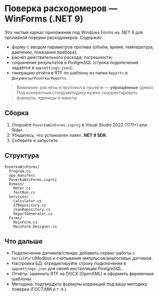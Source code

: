 # Поверка расходомеров — WinForms (.NET 9)

Это чистый каркас приложения под Windows Forms на .NET 9 для проливной поверки расходомеров.
Содержит:
- форму с вводом параметров пролива (объём, время, температура, давление, показания прибора);
- расчёт действительного расхода, погрешности;
- сохранение результатов в PostgreSQL (строка подключения задаётся в `appsettings.json`);
- генерацию отчёта в RTF по шаблону из папки `Reports` в `Документы/Poverka/Reports`.

> Внимание: расчёты и протокол в проекте — **упрощённые** (демо). Под конкретный стенд/методику нужно скорректировать формулы, единицы и макеты.

## Сборка
1. Откройте `PoverkaWinForms.csproj` в Visual Studio 2022 (17.11+) или Rider.
2. Убедитесь, что установлен пакет **.NET 9 SDK**.
3. Соберите и запустите.

## Структура
```
PoverkaWinForms/
  Program.cs
  app.manifest
  PoverkaWinForms.csproj
  Domain/
    Meter.cs
    TestRun.cs
  Services/
    Calculator.cs
    EfRepository.cs
    JsonRepository.cs
    ReportGenerator.cs
  Forms/
    MainForm.cs
    MainForm.Designer.cs
```

## Что дальше
- Подключение датчиков/стенда: добавить сервис работы с `SerialPort`/Modbus и считывание импульсов/аналоговых датчиков.
- Настройка БД: отредактируйте строку подключения в `appsettings.json` для своей инсталляции PostgreSQL.
- Отчёты: заменить RTF на DOCX (OpenXML) и оформить фирменные шаблоны.
- Методика: подтвердить формулы коррекций под вашу методику поверки (ГОСТ/МИ и т. п.).
